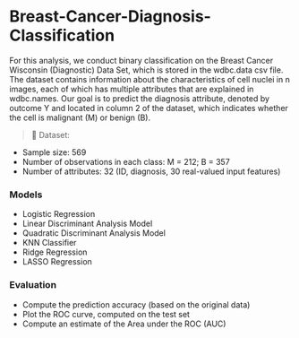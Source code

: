 # Breast-Cancer-Diagnosis-Classification

For this analysis, we conduct binary classification on the Breast Cancer Wisconsin (Diagnostic) Data Set, which is stored in the wdbc.data csv file. The dataset contains information about the characteristics of cell nuclei in n images, each of which has multiple attributes that are explained in wdbc.names. Our goal is to predict the diagnosis attribute, denoted by outcome Y and located in column 2 of the dataset, which indicates whether the cell is malignant (M) or benign (B).

> 📂 Dataset:
  - Sample size: 569
  - Number of observations in each class: M = 212; B = 357
  - Number of attributes: 32 (ID, diagnosis, 30 real-valued input features)

### Models
  - Logistic Regression
  - Linear Discriminant Analysis Model
  - Quadratic Discriminant Analysis Model
  - KNN Classifier
  - Ridge Regression
  - LASSO Regression
  
### Evaluation
  - Compute the prediction accuracy (based on the original data)
  - Plot the ROC curve, computed on the test set
  - Compute an estimate of the Area under the ROC (AUC)



  
